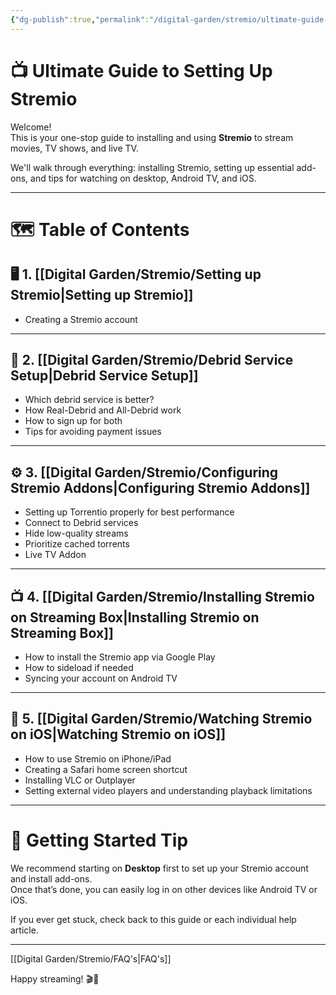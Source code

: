 ```yaml
---
{"dg-publish":true,"permalink":"/digital-garden/stremio/ultimate-guide-to-stremio-setup/","title":"Ultimate Guide to Stremio Setup","tags":["stremio","index"]}
---
```



# 📺 Ultimate Guide to Setting Up Stremio

Welcome!  
This is your one-stop guide to installing and using **Stremio** to stream movies, TV shows, and live TV.

We'll walk through everything: installing Stremio, setting up essential add-ons, and tips for watching on desktop, Android TV, and iOS.

---

# 🗺️ Table of Contents

## 🖥️ 1. [[Digital Garden/Stremio/Setting up Stremio\|Setting up Stremio]]
- Creating a Stremio account

---

## 🔄 2. [[Digital Garden/Stremio/Debrid Service Setup\|Debrid Service Setup]]
- Which debrid service is better?
- How Real-Debrid and All-Debrid work
- How to sign up for both
- Tips for avoiding payment issues

---

## ⚙️ 3. [[Digital Garden/Stremio/Configuring Stremio Addons\|Configuring Stremio Addons]]
- Setting up Torrentio properly for best performance
- Connect to Debrid services
- Hide low-quality streams
- Prioritize cached torrents
- Live TV Addon
---

## 📺 4. [[Digital Garden/Stremio/Installing Stremio on Streaming Box\|Installing Stremio on Streaming Box]]
- How to install the Stremio app via Google Play
- How to sideload if needed
- Syncing your account on Android TV

---

## 📱 5. [[Digital Garden/Stremio/Watching Stremio on iOS\|Watching Stremio on iOS]]
- How to use Stremio on iPhone/iPad
- Creating a Safari home screen shortcut
- Installing VLC or Outplayer
- Setting external video players and understanding playback limitations

---

# 🌟 Getting Started Tip

We recommend starting on **Desktop** first to set up your Stremio account and install add-ons.  
Once that’s done, you can easily log in on other devices like Android TV or iOS.

If you ever get stuck, check back to this guide or each individual help article.


---

[[Digital Garden/Stremio/FAQ's\|FAQ's]]

Happy streaming! 🎬🍿